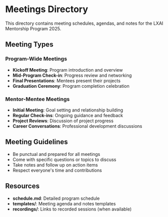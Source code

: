 # Meetings Directory

This directory contains meeting schedules, agendas, and notes for the LXAI Mentorship Program 2025.

## Meeting Types

### Program-Wide Meetings
- **Kickoff Meeting**: Program introduction and overview
- **Mid-Program Check-in**: Progress review and networking
- **Final Presentations**: Mentees present their projects
- **Graduation Ceremony**: Program completion celebration

### Mentor-Mentee Meetings
- **Initial Meeting**: Goal setting and relationship building
- **Regular Check-ins**: Ongoing guidance and feedback
- **Project Reviews**: Discussion of project progress
- **Career Conversations**: Professional development discussions

## Meeting Guidelines

- Be punctual and prepared for all meetings
- Come with specific questions or topics to discuss
- Take notes and follow up on action items
- Respect everyone's time and contributions

## Resources

- **schedule.md**: Detailed program schedule
- **templates/**: Meeting agenda and notes templates
- **recordings/**: Links to recorded sessions (when available)